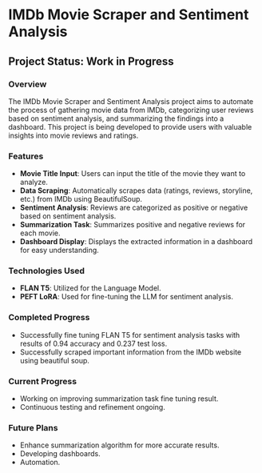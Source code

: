 # IMDb Movie Scraper and Sentiment Analysis

## Project Status: Work in Progress

### Overview

The IMDb Movie Scraper and Sentiment Analysis project aims to automate the process of gathering movie data from IMDb, categorizing user reviews based on sentiment analysis, and summarizing the findings into a dashboard. This project is being developed to provide users with valuable insights into movie reviews and ratings.

### Features

- **Movie Title Input**: Users can input the title of the movie they want to analyze.
- **Data Scraping**: Automatically scrapes data (ratings, reviews, storyline, etc.) from IMDb using BeautifulSoup.
- **Sentiment Analysis**: Reviews are categorized as positive or negative based on sentiment analysis.
- **Summarization Task**: Summarizes positive and negative reviews for each movie.
- **Dashboard Display**: Displays the extracted information in a dashboard for easy understanding.

### Technologies Used

- **FLAN T5**: Utilized for the Language Model.
- **PEFT LoRA**: Used for fine-tuning the LLM for sentiment analysis.

### Completed Progress

- Successfully fine tuning FLAN T5 for sentiment analysis tasks with results of 0.94 accuracy and 0.237 test loss.
- Successfully scraped important information from the IMDb website using beautiful soup.
  
### Current Progress

- Working on improving summarization task fine tuning result.
- Continuous testing and refinement ongoing.

### Future Plans

- Enhance summarization algorithm for more accurate results.
- Developing dashboards.
- Automation.
